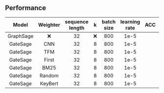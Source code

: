 ## Performance

|Model|Weighter|sequence length|k|batch size|learning rate|ACC|MRR|nDCG@10|AUC|
|:-:|:-:|:-:|:-:|:-:|:-:|:-:|:-:|:-:|:-:|
|GraphSage|:x:|32|:x:|800|1e-5|||||
|GateSage|CNN|32|8|800|1e-5|||||
|GateSage|TFM|32|8|800|1e-5|||||
|GateSage|First|32|8|800|1e-5|||||
|GateSage|BM25|32|8|800|1e-5|||||
|GateSage|Random|32|8|800|1e-5|||||
|GateSage|KeyBert|32|8|800|1e-5|||||
